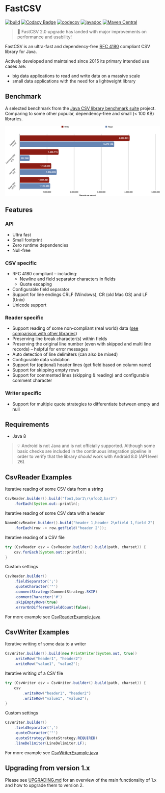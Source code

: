 # FastCSV

[![build](https://github.com/osiegmar/FastCSV/workflows/build/badge.svg?branch=master)](https://github.com/osiegmar/FastCSV/actions?query=branch%3Amaster)
[![Codacy Badge](https://app.codacy.com/project/badge/Grade/7270301676d6463bad9dd1fe23429942)](https://www.codacy.com/gh/osiegmar/FastCSV/dashboard?utm_source=github.com&amp;utm_medium=referral&amp;utm_content=osiegmar/FastCSV&amp;utm_campaign=Badge_Grade)
[![codecov](https://codecov.io/gh/osiegmar/FastCSV/branch/master/graph/badge.svg?token=WIWkv7HUyk)](https://app.codecov.io/gh/osiegmar/FastCSV/branch/master)
[![javadoc](https://javadoc.io/badge2/de.siegmar/fastcsv/javadoc.svg)](https://javadoc.io/doc/de.siegmar/fastcsv)
[![Maven Central](https://img.shields.io/maven-central/v/de.siegmar/fastcsv.svg)](https://search.maven.org/search?q=g:%22de.siegmar%22%20AND%20a:%22fastcsv%22)

> :rocket: FastCSV 2.0 upgrade has landed with major improvements on performance and usability!

FastCSV is an ultra-fast and dependency-free [RFC 4180](https://tools.ietf.org/html/rfc4180) compliant CSV
library for Java.

Actively developed and maintained since 2015 its primary intended use cases are:
- big data applications to read and write data on a massive scale
- small data applications with the need for a lightweight library

## Benchmark

A selected benchmark from the
[Java CSV library benchmark suite](https://github.com/osiegmar/JavaCsvBenchmarkSuite) project.
Comparing to some other popular, dependency-free and small (< 100 KB) libraries.

![Benchmark](benchmark.png "Benchmark")

## Features

### API

- Ultra fast
- Small footprint
- Zero runtime dependencies
- Null-free

### CSV specific

- RFC 4180 compliant – including:
  - Newline and field separator characters in fields
  - Quote escaping
- Configurable field separator
- Support for line endings CRLF (Windows), CR (old Mac OS) and LF (Unix)
- Unicode support

### Reader specific

- Support reading of some non-compliant (real world) data
  ([see comparison with other libraries](https://github.com/osiegmar/JavaCsvComparison))
- Preserving line break character(s) within fields
- Preserving the original line number (even with skipped and multi line records) –
  helpful for error messages
- Auto detection of line delimiters (can also be mixed)
- Configurable data validation
- Support for (optional) header lines (get field based on column name)
- Support for skipping empty rows
- Support for commented lines (skipping & reading) and configurable comment character

### Writer specific

- Support for multiple quote strategies to differentiate between empty and null

## Requirements

- Java 8

> :bulb: Android is not Java and is not officially supported.
> Although some basic checks are included in the continuous integration pipeline in order to
> verify that the library *should* work with Android 8.0 (API level 26).

## CsvReader Examples

Iterative reading of some CSV data from a string

```java
CsvReader.builder().build("foo1,bar1\r\nfoo2,bar2")
    .forEach(System.out::println);
```

Iterative reading of some CSV data with a header

```java
NamedCsvReader.builder().build("header 1,header 2\nfield 1,field 2")
    .forEach(row -> row.getField("header 2"));
```

Iterative reading of a CSV file

```java
try (CsvReader csv = CsvReader.builder().build(path, charset)) {
    csv.forEach(System.out::println);
}
```

Custom settings

```java
CsvReader.builder()
    .fieldSeparator(';')
    .quoteCharacter('"')
    .commentStrategy(CommentStrategy.SKIP)
    .commentCharacter('#')
    .skipEmptyRows(true)
    .errorOnDifferentFieldCount(false);
```

For more example see
[CsvReaderExample.java](src/example/java/example/CsvReaderExample.java)

## CsvWriter Examples

Iterative writing of some data to a writer

```java
CsvWriter.builder().build(new PrintWriter(System.out, true))
    .writeRow("header1", "header2")
    .writeRow("value1", "value2");
```

Iterative writing of a CSV file

```java
try (CsvWriter csv = CsvWriter.builder().build(path, charset)) {
    csv
        .writeRow("header1", "header2")
        .writeRow("value1", "value2");
}
```

Custom settings

```java
CsvWriter.builder()
    .fieldSeparator(',')
    .quoteCharacter('"')
    .quoteStrategy(QuoteStrategy.REQUIRED)
    .lineDelimiter(LineDelimiter.LF);
```

For more example see
[CsvWriterExample.java](src/example/java/example/CsvWriterExample.java)

## Upgrading from version 1.x

Please see [UPGRADING.md](UPGRADING.md) for an overview of the main functionality of 1.x
and how to upgrade them to version 2.

